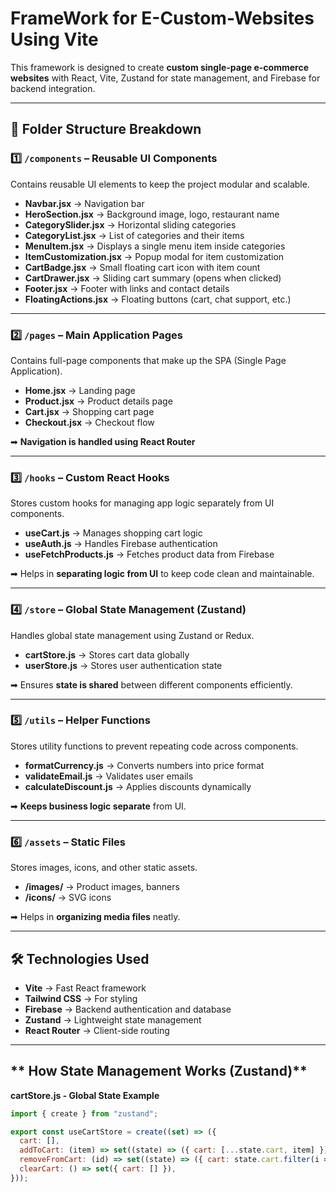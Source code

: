 # FrameWork for E-Custom-Websites Using Vite  

This framework is designed to create **custom single-page e-commerce websites** with React, Vite, Zustand for state management, and Firebase for backend integration.  

---

## 📂 Folder Structure Breakdown  

### **1️⃣ `/components` – Reusable UI Components**  
Contains reusable UI elements to keep the project modular and scalable.  

- **Navbar.jsx** → Navigation bar  
- **HeroSection.jsx** → Background image, logo, restaurant name  
- **CategorySlider.jsx** → Horizontal sliding categories  
- **CategoryList.jsx** → List of categories and their items  
- **MenuItem.jsx** → Displays a single menu item inside categories  
- **ItemCustomization.jsx** → Popup modal for item customization  
- **CartBadge.jsx** → Small floating cart icon with item count  
- **CartDrawer.jsx** → Sliding cart summary (opens when clicked)  
- **Footer.jsx** → Footer with links and contact details  
- **FloatingActions.jsx** → Floating buttons (cart, chat support, etc.)  

---

### **2️⃣ `/pages` – Main Application Pages**  
Contains full-page components that make up the SPA (Single Page Application).  

- **Home.jsx** → Landing page  
- **Product.jsx** → Product details page  
- **Cart.jsx** → Shopping cart page  
- **Checkout.jsx** → Checkout flow  

➡ **Navigation is handled using React Router**  

---

### **3️⃣ `/hooks` – Custom React Hooks**  
Stores custom hooks for managing app logic separately from UI components.  

- **useCart.js** → Manages shopping cart logic  
- **useAuth.js** → Handles Firebase authentication  
- **useFetchProducts.js** → Fetches product data from Firebase  

➡ Helps in **separating logic from UI** to keep code clean and maintainable.  

---

### **4️⃣ `/store` – Global State Management (Zustand)**  
Handles global state management using Zustand or Redux.  

- **cartStore.js** → Stores cart data globally  
- **userStore.js** → Stores user authentication state  

➡ Ensures **state is shared** between different components efficiently.  

---

### **5️⃣ `/utils` – Helper Functions**  
Stores utility functions to prevent repeating code across components.  

- **formatCurrency.js** → Converts numbers into price format  
- **validateEmail.js** → Validates user emails  
- **calculateDiscount.js** → Applies discounts dynamically  

➡ **Keeps business logic separate** from UI.  

---

### **6️⃣ `/assets` – Static Files**  
Stores images, icons, and other static assets.  

- **/images/** → Product images, banners  
- **/icons/** → SVG icons  

➡ Helps in **organizing media files** neatly.  

---

## **🛠 Technologies Used**  

-  **Vite** → Fast React framework  
-  **Tailwind CSS** → For styling  
-  **Firebase** → Backend authentication and database  
-  **Zustand** → Lightweight state management  
-  **React Router** → Client-side routing  

---

## ** How State Management Works (Zustand)**  

**cartStore.js - Global State Example**  

```js
import { create } from "zustand";

export const useCartStore = create((set) => ({
  cart: [],
  addToCart: (item) => set((state) => ({ cart: [...state.cart, item] })),
  removeFromCart: (id) => set((state) => ({ cart: state.cart.filter(i => i.id !== id) })),
  clearCart: () => set({ cart: [] }),
}));
